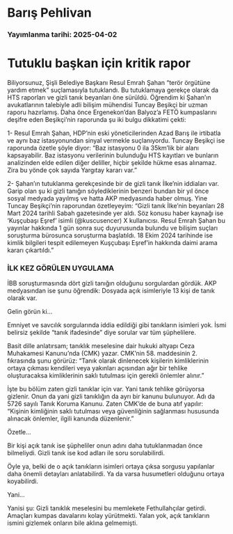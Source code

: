 # Barış Pehlivan

### Yayımlanma tarihi: 2025-04-02

# Tutuklu başkan için kritik rapor

Biliyorsunuz, Şişli Belediye
Başkanı Resul Emrah Şahan
“terör örgütüne yardım etmek”
suçlamasıyla tutuklandı. Bu tutuklamaya
gerekçe olarak da HTS raporları ve gizli
tanık beyanları öne sürüldü. Öğrendim
ki Şahan’ın avukatlarının talebiyle adli
bilişim mühendisi Tuncay Beşikçi
bir uzman raporu hazırlamış. Daha
önce Ergenekon’dan Balyoz’a FETÖ
kumpaslarını deşifre eden Beşikçi’nin
raporunda şu iki bulgu dikkatimi çekti:

1- Resul Emrah Şahan, HDP’nin
eski yöneticilerinden Azad Barış ile
irtibatla ve aynı baz istasyonundan
sinyal vermekle suçlanıyordu. Tuncay
Beşikçi ise raporunda özetle şöyle diyor:
“Baz istasyonu 0 ila 35km’lik bir alanı
kapsayabilir. Baz istasyonu verilerinin
bulunduğu HTS kayıtları ve bunların
analizinden elde edilen diğer deliller,
hiçbir şekilde hükme esas alınamaz. Zira
bu yönde çok sayıda Yargıtay kararı var.”

2- Şahan’ın tutuklanma gerekçesinde
bir de gizli tanık İlke’nin iddiaları
var. Garip olan şu ki gizli tanığın
söylediklerinin benzeri bundan bir
yıl önce sosyal medyada yayılmış ve
hatta AKP medyasında haber olmuş.
Yine Tuncay Beşikçi’nin raporundan
özetleyeyim: “Gizli tanık İlke’nin beyanları
28 Mart 2024 tarihli Sabah gazetesinde
yer aldı. Söz konusu haber kaynağı ise
‘Kuşçubaşı Eşref’ isimli (@kuscusencer) X
kullanıcısı. Resul Emrah Şahan bu yayınlar
hakkında 1 gün sonra suç duyurusunda
bulundu ve bilişim suçları soruşturma
bürosunca soruşturma başlatıldı. 18 Ekim
2024 tarihinde ise kimlik bilgileri tespit
edilemeyen Kuşçubaşı Eşref’in hakkında
daimi arama kararı çıkartıldı.”


### İLK KEZ GÖRÜLEN UYGULAMA

İBB soruşturmasında dört gizli
tanığın olduğunu sorgulardan gördük.
AKP medyasından ise şunu öğrendik:
Dosyada açık isimleriyle 13 kişi de tanık
olarak var.

Gelin görün ki...

Emniyet ve savcılık sorgularında iddia
edildiği gibi tanıkların isimleri yok. İsmi
belirsiz şekilde “tanık ifadesinde” diye
sorular var tüm şüphelilere.

Basit dille anlatırsam; tanıklık
meselesine dair hukuki altyapı Ceza
Muhakamesi Kanunu’nda (CMK) yazar.
CMK’nin 58. maddesinin 2. fıkrasında
şunu görürüz: “Tanık olarak dinlenecek
kişilerin kimliklerinin ortaya çıkması
kendileri veya yakınları açısından ağır bir
tehlike oluşturacaksa kimliklerinin saklı
tutulması için gerekli önlemler alınır.”

İşte bu bölüm zaten gizli tanıklar için
var. Yani tanık tehlike görüyorsa gizlenir.
Onun da yani gizli tanıklığın da ayrı bir
kanunu bulunuyor. Adı da 5726 sayılı
Tanık Koruma Kanunu. Zaten CMK’de de
buna atıf yapılır: “Kişinin kimliğinin saklı
tutulması veya güvenliğinin sağlanması
hususunda alınacak önlemler, ilgili
kanunda düzenlenir.”

Özetle...

Bir kişi açık tanık ise şüpheliler
onun adını daha tutuklanmadan önce
bilmeliydi. Gizli tanık ise kod adları ile
soru sorulabilirdi.

Öyle ya, belki de o açık tanıkların
isimleri ortaya çıksa sorgusu yapılanlar
daha önemli detayları anlatabilirdi. Ya
da varsa husumetleri olduğunu ortaya
koyabilirdi.

Yani...

Yanisi şu: Gizli tanıklık meselesini
bu memlekete Fethullahçılar getirdi.
Amaçları kumpas davalarını kolay
yürütmekti. Yalan yok, açık tanıkların
ismini gizlemek onların bile aklına
gelmemişti.

